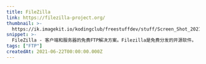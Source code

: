 ```yaml
---
title: FileZilla
link: https://filezilla-project.org/
thumbnail: >-
  https://ik.imagekit.io/kodingclub/freestuffdev/stuff/Screen_Shot_2021-06-23_at_7.00.44_AM_GD3772FkEwjv.png
snippet: >-
  FileZilla - 客户端和服务器的免费FTP解决方案。Filezilla是免费分发的开源软件。
tags: ["FTP"]
createdAt: 2021-06-22T00:00:00.000Z
---
```

